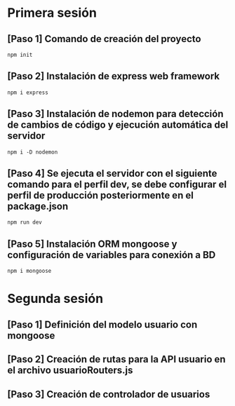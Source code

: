 # Primera sesión
## [Paso 1] Comando de creación del proyecto
```
npm init
```
## [Paso 2] Instalación de express web framework
```
npm i express
```
## [Paso 3] Instalación de nodemon para detección de cambios de código y ejecución automática del servidor
```
npm i -D nodemon
```
## [Paso 4] Se ejecuta el servidor con el siguiente comando para el perfil dev, se debe configurar el perfil de producción posteriormente en el package.json
```
npm run dev
```
## [Paso 5] Instalación ORM mongoose y configuración de variables para conexión a BD
```
npm i mongoose
```

# Segunda sesión
## [Paso 1] Definición del modelo usuario con mongoose
## [Paso 2] Creación de rutas para la API usuario en el archivo usuarioRouters.js
## [Paso 3] Creación de controlador de usuarios